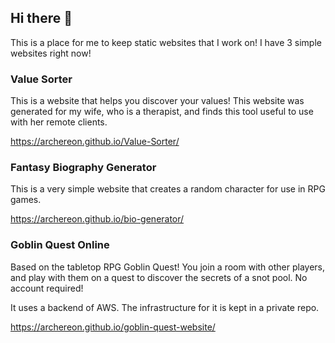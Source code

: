 ## Hi there 👋

This is a place for me to keep static websites that I work on! I have 3 simple websites right now!

### Value Sorter
This is a website that helps you discover your values! This website was generated for my wife, who is a therapist, and finds this tool useful to use with her remote clients. 

https://archereon.github.io/Value-Sorter/

### Fantasy Biography Generator 

This is a very simple website that creates a random character for use in RPG games.

https://archereon.github.io/bio-generator/

### Goblin Quest Online

Based on the tabletop RPG Goblin Quest! You join a room with other players, and play with them on a quest to discover the secrets of a snot pool. No account required!

It uses a backend of AWS. The infrastructure for it is kept in a private repo. 

https://archereon.github.io/goblin-quest-website/


<!--

**Here are some ideas to get you started:**

🙋‍♀️ A short introduction - what is your organization all about?
🌈 Contribution guidelines - how can the community get involved?
👩‍💻 Useful resources - where can the community find your docs? Is there anything else the community should know?
🍿 Fun facts - what does your team eat for breakfast?
🧙 Remember, you can do mighty things with the power of [Markdown](https://docs.github.com/github/writing-on-github/getting-started-with-writing-and-formatting-on-github/basic-writing-and-formatting-syntax)
-->
